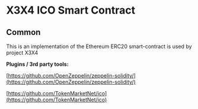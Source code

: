 # X3X4 ICO Smart Contract

## Common

This is an implementation of the Ethereum ERC20 smart-contract is used by project X3X4

<b>Plugins / 3rd party tools:</b>

[https://github.com/OpenZeppelin/zeppelin-solidity/](https://github.com/OpenZeppelin/zeppelin-solidity/)

[https://github.com/TokenMarketNet/ico](https://github.com/TokenMarketNet/ico)